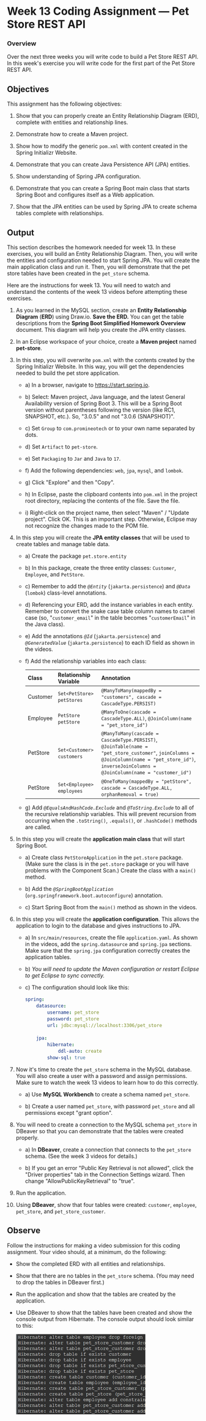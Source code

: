 # Week 13 Coding Assignment — Pet Store REST API

### Overview

Over the next three weeks you will write code to build a Pet Store REST API. In this week's exercise you will write code for the first part of the Pet Store REST API.

## Objectives

This assignment has the following objectives:

1. Show that you can properly create an Entity Relationship Diagram (ERD), complete with entities and relationship lines.

2. Demonstrate how to create a Maven project.

3. Show how to modify the generic `pom.xml` with content created in the Spring Initializr Website.

4. Demonstrate that you can create Java Persistence API (JPA) entities.

5. Show understanding of Spring JPA configuration.

6. Demonstrate that you can create a Spring Boot main class that starts Spring Boot and configures itself as a Web application.

7. Show that the JPA entities can be used by Spring JPA to create schema tables complete with relationships.

## Output

This section describes the homework needed for week 13. In these exercises, you will build an Entity Relationship Diagram. Then, you will write the entities and configuration needed to start Spring JPA. You will create the main application class and run it. Then, you will demonstrate that the pet store tables have been created in the `pet_store` schema.

Here are the instructions for week 13. You will need to watch and understand the contents of the week 13 videos before attempting these exercises.

1. As you learned in the MySQL section, create an **Entity Relationship Diagram** (**ERD**) using Draw.io. **Save the ERD.** You can get the table descriptions from the **Spring Boot Simplified Homework Overview** document. This diagram will help you create the JPA entity classes.

2. In an Eclipse workspace of your choice, create a **Maven project** named **pet-store**.

3. In this step, you will overwrite `pom.xml` with the contents created by the Spring Initializr Website. In this way, you will get the dependencies needed to build the pet store application.

    - a) In a browser, navigate to https://start.spring.io.

    - b) Select: Maven project, Java language, and the latest General Availability version of Spring Boot 3. This will be a Spring Boot version without parentheses following the version (like RC1, SNAPSHOT, etc.). So, "3.0.5" and not "3.0.6 (SNAPSHOT)".

    - c) Set `Group` to `com.promineotech` or to your own name separated by dots.

    - d) Set `Artifact` to `pet-store`.

    - e) Set `Packaging` to `Jar` and `Java` to `17`.

    - f) Add the following dependencies: `web`, `jpa`, `mysql`, and `lombok`.

    - g) Click "Explore" and then "Copy".

    - h) In Eclipse, paste the clipboard contents into `pom.xml` in the project root directory, replacing the contents of the file. Save the file.

    - i) Right-click on the project name, then select "Maven" / "Update project". Click OK. This is an important step. Otherwise, Eclipse may not recognize the changes made to the POM file.

4. In this step you will create the **JPA entity classes** that will be used to create tables and manage table data.

    - a) Create the package `pet.store.entity`

    - b) In this package, create the three entity classes: `Customer`, `Employee`, and `PetStore`.

    - c) Remember to add the _`@Entity`_ (`jakarta.persistence`) and _`@Data`_ (`lombok`) class-level annotations.

    - d) Referencing your ERD, add the instance variables in each entity. Remember to convert the snake case table column names to camel case (so, "`customer_email`" in the table becomes "`customerEmail`" in the Java class).

    - e) Add the annotations _`@Id`_ (`jakarta.persistence`) and _`@GeneratedValue`_ (`jakarta.persistence`) to each ID field as shown in the videos.

    - f) Add the relationship variables into each class:

        | Class    | Relationship Variable     | Annotation                                                                                                                                                                                           |
        | -------- | ------------------------- | ---------------------------------------------------------------------------------------------------------------------------------------------------------------------------------------------------- |
        | Customer | `Set<PetStore> petStores` | `@ManyToMany(mappedBy = "customers", cascade = CascadeType.PERSIST)`                                                                                                                                 |
        | Employee | `PetStore petStore`       | `@ManyToOne(cascade = CascadeType.ALL)`, `@JoinColumn(name = "pet_store_id")`                                                                                                                        |
        | PetStore | `Set<Customer> customers` | `@ManyToMany(cascade = CascadeType.PERSIST)`, `@JoinTable(name = "pet_store_customer"`, `joinColumns = @JoinColumn(name = "pet_store_id")`, `inverseJoinColumns = @JoinColumn(name = "customer_id")` |
        | PetStore | `Set<Employee> employees` | `@OneToMany(mappedBy = "petStore", cascade = CascadeType.ALL, orphanRemoval = true)`                                                                                                                 |

    - g) Add _`@EqualsAndHashCode.Exclude`_ and _`@ToString.Exclude`_ to all of the recursive relationship variables. This will prevent recursion from occurring when the `.toString()`, `.equals()`, or `.hashCode()` methods are called.

5. In this step you will create the **application main class** that will start Spring Boot.

    - a) Create class `PetStoreApplication` in the `pet.store` package. (Make sure the class is in the `pet.store` package or you will have problems with the Component Scan.) Create the class with a `main()` method.

    - b) Add the _`@SpringBootApplication`_ (`org.springframework.boot.autoconfigure`) annotation.

    - c) Start Spring Boot from the `main()` method as shown in the videos.

6. In this step you will create the **application configuration**. This allows the application to login to the database and gives instructions to JPA.

    - a) In `src/main/resources`, create the file `application.yaml`. As shown in the videos, add the `spring.datasource` and `spring.jpa` sections. Make sure that the `spring.jpa` configuration correctly creates the application tables.

    - b) _You will need to update the Maven configuration or restart Eclipse to get Eclipse to sync correctly._

    - c) The configuration should look like this:

        ```yaml
        spring:
            datasource:
                username: pet_store
                password: pet_store
                url: jdbc:mysql://localhost:3306/pet_store

            jpa:
                hibernate:
                    ddl-auto: create
                show-sql: true
        ```

7. Now it's time to create the `pet_store` schema in the MySQL database. You will also create a user with a password and assign permissions. Make sure to watch the week 13 videos to learn how to do this correctly.

    - a) Use **MySQL Workbench** to create a schema named `pet_store`.

    - b) Create a user named `pet_store`, with password `pet_store` and all permissions except "grant option".

8. You will need to create a connection to the MySQL schema `pet_store` in DBeaver so that you can demonstrate that the tables were created properly.

    - a) In **DBeaver**, create a connection that connects to the `pet_store` schema. (See the week 3 videos for details.)

    - b) If you get an error "Public Key Retrieval is not allowed", click the "Driver properties" tab in the Connection Settings wizard. Then change "AllowPublicKeyRetrieval" to "true".

9. Run the application.

10. Using **DBeaver**, show that four tables were created: `customer`, `employee`, `pet_store`, and `pet_store_customer`.

## Observe

Follow the instructions for making a video submission for this coding assignment. Your video should, at a minimum, do the following:

-   Show the completed ERD with all entities and relationships.
-   Show that there are no tables in the `pet_store` schema. (You may need to drop the tables in DBeaver first.)
-   Run the application and show that the tables are created by the application.
-   Use DBeaver to show that the tables have been created and show the console output from Hibernate. The console output should look similar to this:

    <img src="./hibernate-output.png" alt="A screenshot of the console output from the Hibernate library." />
